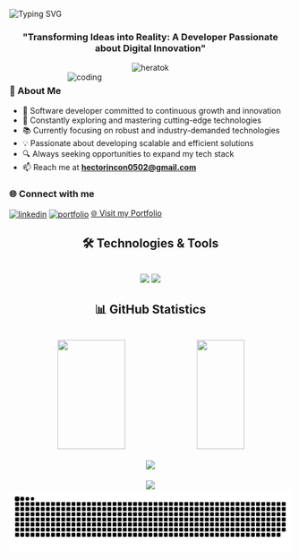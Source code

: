 ![Typing SVG](https://readme-typing-svg.herokuapp.com/?color=02D9F7FF&size=35&center=true&vCenter=true&width=1000&lines=Hello+👋,+I'm+Hector+Rincon)

<h3 align="center">"Transforming Ideas into Reality: A Developer Passionate about Digital Innovation"</h3>

<div align="center">
  <img src="https://komarev.com/ghpvc/?username=heratok&label=Profile%20Views&color=0e75b6&style=flat" alt="heratok" />
</div>

<img align="right" alt="coding" width="400" src="https://media.giphy.com/media/v1.Y2lkPTc5MGI3NjExcDdtYmthOHE3d2s4NWF0MWV4bG84YnBjdHZ4cml1YnU2ZWtvd2tzciZlcD12MV9pbnRlcm5hbF9naWZfYnlfaWQmY3Q9Zw/qgQUggAC3Pfv687qPC/giphy.gif">

### 🚀 About Me

- 🎯 Software developer committed to continuous growth and innovation
- 🌱 Constantly exploring and mastering cutting-edge technologies
- 📚 Currently focusing on robust and industry-demanded technologies
- 💡 Passionate about developing scalable and efficient solutions
- 🔍 Always seeking opportunities to expand my tech stack
- 📫 Reach me at **hectorincon0502@gmail.com**

### 🌐 Connect with me

<p align="left">
<a href="https://www.linkedin.com/in/hector-armando-rinc%C3%B3n-farelo-ba475a31a/" target="_blank"><img align="center" src="https://raw.githubusercontent.com/rahuldkjain/github-profile-readme-generator/master/src/images/icons/Social/linked-in-alt.svg" alt="linkedin" height="30" width="40" /></a>
<a href="https://github.com/heratok" target="_blank"><img align="center" src="https://raw.githubusercontent.com/rahuldkjain/github-profile-readme-generator/master/src/images/icons/Social/github.svg" alt="portfolio" height="30" width="40" /></a>
<a href="https://portafolio-eight-sigma-47.vercel.app/" target="_blank">🌐 Visit my Portfolio</a>
</p>

<h2 align="center">🛠️ Technologies & Tools</h2>
<br/>
<div align="center">
    <img src="https://skillicons.dev/icons?i=html,css,js,react,nodejs,git,github,vscode" />
    <img src="https://skillicons.dev/icons?i=python,java,mysql,mongodb,docker,aws" /><br>
</div>

<h2 align="center">📊 GitHub Statistics</h2>
<br>
<div align="center">  
    <img width="49%" height="195px" src="https://github-readme-stats.vercel.app/api?username=heratok&show_icons=true&theme=tokyonight&hide_border=true"/>
    <img width="41%" height="195px" src="https://github-readme-stats.vercel.app/api/top-langs/?username=heratok&layout=compact&theme=tokyonight&hide_border=true" />
</div>

<br/>

<div align="center">
  <img src="https://github-readme-streak-stats.herokuapp.com/?user=heratok&theme=tokyonight_duo&hide_border=true"/>
</div>

<br/>

<div align="center">
  <img src="http://github-profile-summary-cards.vercel.app/api/cards/profile-details?username=heratok&theme=tokyonight&hide_border=true" />
</div>

<div align="center">
  <img src="https://github.com/Platane/snk/raw/output/github-contribution-grid-snake.svg"/>
</div>
